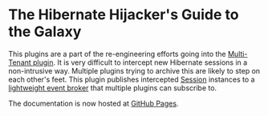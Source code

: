 The Hibernate Hijacker's Guide to the Galaxy
============================================

This plugins are a part of the re-engineering efforts going into the [Multi-Tenant plugin](http://grails.org/plugin/multi-tenant). It is very difficult to intercept new Hibernate sessions in a non-intrusive way. Multiple plugins trying to archive this are likely to step on each other's feet. This plugin publishes intercepted [Session](http://docs.jboss.org/hibernate/core/3.5/api/org/hibernate/Session.html) instances to a [lightweight event broker](http://github.com/multi-tenant/grails-eventing) that multiple plugins can subscribe to. 

The documentation is now hosted at [GitHub Pages](http://multi-tenant.github.com/grails-hibernate-hijacker/).
